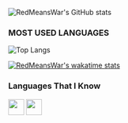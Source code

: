 ![RedMeansWar's GitHub stats](https://github-readme-stats-gold-psi.vercel.app/api?username=RedMeansWar&show_icons=true&theme=tokyonight)
### MOST USED LANGUAGES
![Top Langs](https://github-readme-stats-gold-psi.vercel.app/api/top-langs/?username=RedMeansWar&theme=tokyonight)

[![RedMeansWar's wakatime stats](https://github-readme-stats-gold-psi.vercel.app/api/wakatime?username=RedMeansWar&v=2)](https://github.com/RedMeansWar/github-readme-stats)

### Languages That I Know
<img height="32" width="32" src="https://cdn.simpleicons.org/csharp/#512BD4" />
<img height="32" width="32" src="https://cdn.simpleicons.org/javascript/#F7DF1E" />

